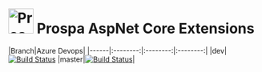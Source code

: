 # <img src="https://raw.githubusercontent.com/prospa-group/DotnetPackaging/master/prospa60x60.png" alt="Prospa Engineering" width="50px"/> Prospa AspNet Core Extensions

|Branch|Azure Devops|
|------|:--------:|:--------:|:--------:|
|dev|[![Build Status](https://dev.azure.com/prospaoss/dotnet/_apis/build/status/prospa-group-oss.AspNetCoreExtensions?branchName=master)](https://dev.azure.com/prospaoss/dotnet/_build/latest?definitionId=2&branchName=dev)
|master|[![Build Status](https://dev.azure.com/prospaoss/dotnet/_apis/build/status/prospa-group-oss.AspNetCoreExtensions?branchName=master)](https://dev.azure.com/prospaoss/dotnet/_build/latest?definitionId=2&branchName=master)|


